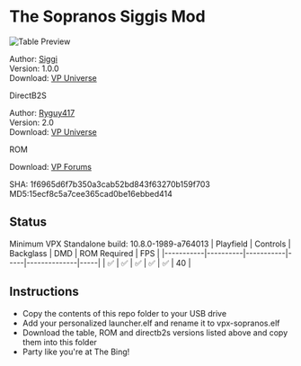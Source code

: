 # The Sopranos Siggis Mod

![Table Preview](https://vpuniverse.com/screenshots/monthly_2024_02/Sop_pf_FS.png.f0e3941b1a67ab063f837d0fb843197b.png)

Author: [Siggi](https://vpuniverse.com/profile/8779-siggi/)  
Version: 1.0.0  
Download: [VP Universe](https://vpuniverse.com/files/file/18652-the-sopranos-siggis-mod/)

DirectB2S

Author: [Ryguy417](https://vpuniverse.com/profile/31096-ryguy417/)  
Version: 2.0  
Download: [VP Universe](https://vpuniverse.com/files/file/12991-sopranos-stern-2005-b2s-with-full-dmd/)

ROM

Download: [VP Forums](https://www.vpforums.org/index.php?app=downloads&showfile=287)

SHA: 1f6965d6f7b350a3cab52bd843f63270b159f703
MD5:15ecf8c5a7cee365cad0be16ebbed414

## Status 

Minimum VPX Standalone build: 10.8.0-1989-a764013
| Playfield | Controls | Backglass | DMD | ROM Required | FPS | 
|-----------|----------|-----------|-----|--------------|-----|
| :white_check_mark: | :white_check_mark: | :white_check_mark: | :white_check_mark: | :white_check_mark: | 40 |

## Instructions

- Copy the contents of this repo folder to your USB drive
- Add your personalized launcher.elf and rename it to vpx-sopranos.elf
- Download the table, ROM and directb2s versions listed above and copy them into this folder
- Party like you're at The Bing!